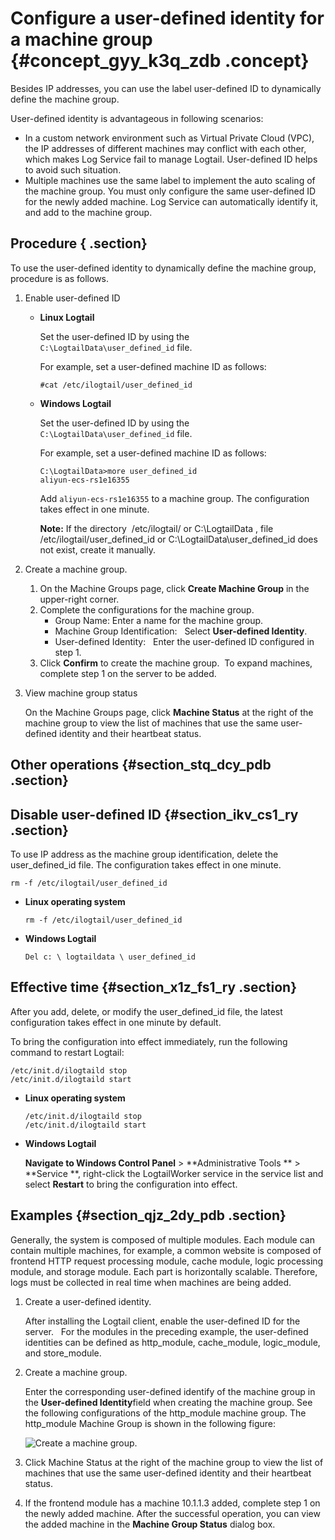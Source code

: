 # Configure a user-defined identity for a machine group {#concept_gyy_k3q_zdb .concept}

Besides IP addresses, you can use the label user-defined ID to dynamically define the machine group.

User-defined identity is advantageous in following scenarios:

-   In a custom network environment such as Virtual Private Cloud \(VPC\), the IP addresses of different machines may conflict with each other, which makes Log Service fail to manage Logtail. User-defined ID helps to avoid such situation. 
-   Multiple machines use the same label to implement the auto scaling of the machine group. You must only configure the same user-defined ID for the newly added machine. Log Service can automatically identify it, and add to the machine group.

## Procedure { .section}

To use the user-defined identity to dynamically define the machine group, procedure is as follows.

1.  Enable user-defined ID
    -   **Linux Logtail**

        Set the user-defined ID by using the `C:\LogtailData\user_defined_id` file.  

        For example, set a user-defined machine ID as follows:

        ```
        #cat /etc/ilogtail/user_defined_id
        ```

    -   **Windows Logtail**

        Set the user-defined ID by using the `C:\LogtailData\user_defined_id` file.  

        For example, set a user-defined machine ID as follows:

        ```
        C:\LogtailData>more user_defined_id
        aliyun-ecs-rs1e16355
        ```

        Add `aliyun-ecs-rs1e16355` to a machine group. The configuration takes effect in one minute.

        **Note:** If the directory  /etc/ilogtail/ or C:\\LogtailData , file /etc/ilogtail/user\_defined\_id or C:\\LogtailData\\user\_defined\_id does not exist, create it manually.

2.  Create a machine group.
    1.  On the Machine Groups page, click **Create Machine Group** in the upper-right corner.
    2.  Complete the configurations for the machine group.
        -   Group Name: Enter a name for the machine group.
        -   Machine Group Identification:   Select **User-defined Identity**. 
        -   User-defined Identity:   Enter the user-defined ID configured in step 1.
    3.  Click **Confirm** to create the machine group.  To expand machines, complete step 1 on the server to be added.
3.  View machine group status

    On the Machine Groups page, click **Machine Status** at the right of the machine group to view the list of machines that use the same user-defined identity and their heartbeat status.


## Other operations {#section_stq_dcy_pdb .section}

## Disable user-defined ID {#section_ikv_cs1_ry .section}

To use IP address as the machine group identification, delete the user\_defined\_id file. The configuration takes effect in one minute. 

```
rm -f /etc/ilogtail/user_defined_id
```

-   **Linux operating system**

    ```
    rm -f /etc/ilogtail/user_defined_id
    ```

-   **Windows Logtail**

    ```
    Del c: \ logtaildata \ user_defined_id
    ```


## Effective time {#section_x1z_fs1_ry .section}

After you add, delete, or modify the user\_defined\_id file, the latest configuration takes effect in one minute by default.

To bring the configuration into effect immediately, run the following command to restart Logtail:

```
/etc/init.d/ilogtaild stop
/etc/init.d/ilogtaild start
```

-   **Linux operating system**

    ```
    /etc/init.d/ilogtaild stop
    /etc/init.d/ilogtaild start
    ```

-   **Windows Logtail**

    **Navigate to Windows Control Panel** \> **Administrative Tools ** \> **Service **, right-click the LogtailWorker service in the service list and select **Restart** to bring the configuration into effect.


## Examples {#section_qjz_2dy_pdb .section}

Generally, the system is composed of multiple modules. Each module can contain multiple machines, for example, a common website is composed of frontend HTTP request processing module, cache module, logic processing module, and storage module. Each part is horizontally scalable. Therefore, logs must be collected in real time when machines are being added.

1.  Create a user-defined identity. 

    After installing the Logtail client, enable the user-defined ID for the server.   For the modules in the preceding example, the user-defined identities can be defined as http\_module, cache\_module, logic\_module, and store\_module.

2.  Create a machine group.

    Enter the corresponding user-defined identify of the machine group in the **User-defined Identity**field when creating the machine group. See the following configurations of the http\_module machine group. The http\_module Machine Group is shown in the following figure:

    ![](images/5254_en-US.png "Create a machine group. ")

3.  Click Machine Status at the right of the machine group to view the list of machines that use the same user-defined identity and their heartbeat status.
4.  If the frontend module has a machine 10.1.1.3 added, complete step 1 on the newly added machine. After the successful operation, you can view the added machine in the **Machine Group Status** dialog box.

